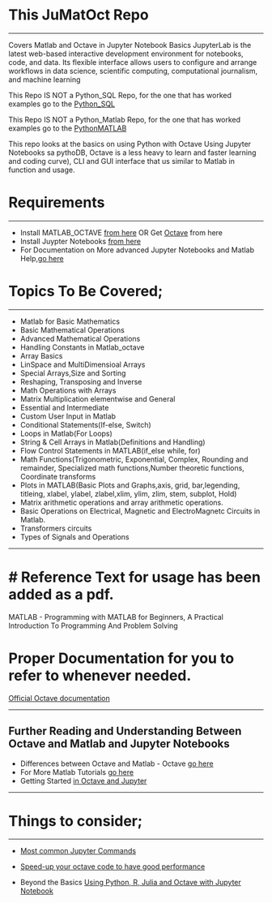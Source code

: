 # This JuMatOct Repo 
----------------------------
Covers Matlab and Octave in Jupyter Notebook Basics
JupyterLab is the latest web-based interactive development environment for notebooks, code, and data. Its flexible interface allows users to configure and arrange workflows in data science, scientific computing, computational journalism, and machine learning

This Repo IS NOT a Python_SQL Repo, for the one that has worked examples go to the [Python_SQL](https://github.com/josephkb87/PySQLDB) 

This Repo IS NOT a Python_Matlab Repo, for the one that has worked examples go to the [PythonMATLAB](https://github.com/josephkb87/Matlab_Octave) 

This repo looks at the basics on using Python with Octave Using Jupyter Notebooks sa pythoDB,
Octave is a less heavy to learn and faster learning and coding curve), CLI and GUI interface that us similar to Matlab in function and usage.


# Requirements 
----------------------------

* Install MATLAB_OCTAVE [from here](https://www.gnu.org/software/octave/download) OR Get [Octave](http://www.octave.org) from here
* Install Juypter Notebooks [from here](https://jupyter.org/install)
* For Documentation on More advanced Jupyter Notebooks and Matlab Help,[go here](https://docs.jupyter.org/en/latest/)


# Topics To Be Covered;
----------------------------
*   Matlab for Basic Mathematics
*   Basic Mathematical Operations 
*   Advanced Mathematical Operations 
*   Handling Constants in Matlab_octave
*   Array Basics
*   LinSpace and MultiDimensioal Arrays
*   Special Arrays,Size and Sorting
*   Reshaping, Transposing and Inverse
*   Math Operations with Arrays
*   Matrix Multiplication elementwise and General
*   Essential and Intermediate 
*   Custom User Input in Matlab
*   Conditional Statements(If-else, Switch)
*   Loops in Matlab(For Loops)
*   String & Cell Arrays in Matlab(Definitions and Handling)
 *  Flow Control Statements in MATLAB(if_else while, for)
 *  Math Functions(Trigonometric, Exponential, Complex, Rounding and remainder, Specialized math functions,Number theoretic functions, Coordinate transforms
 *  Plots in MATLAB(Basic Plots and Graphs,axis, grid, bar,legending, titleing, xlabel, ylabel, zlabel,xlim, ylim, zlim, stem, subplot, Hold)
 *  Matrix arithmetic operations and array arithmetic operations.  
 *  Basic Operations on Electrical, Magnetic and ElectroMagnetc Circuits in Matlab.
 *  Transformers circuits 
 *  Types of Signals and Operations 

-------------------------
# # Reference Text for usage has been added as a pdf.

MATLAB - Programming with MATLAB for Beginners, A Practical Introduction To Programming And Problem Solving

# Proper Documentation for you to refer to whenever needed.
[Official Octave documentation](https://octave.org/octave.pdf)

-----------------------------
Further Reading and Understanding Between Octave and Matlab and Jupyter Notebooks
-----------------------------
* Differences between Octave and Matlab - Octave [go here](https://wiki.octave.org/Differences_between_Octave_and_Matlab)
* For More Matlab Tutorials [go here](https://www.tutorialspoint.com/matlab/matlab_gnu_octave.htm)
* Getting Started [in Octave and Jupyter](https://alphonse.github.io/archive/chem370-s2020/lab-manual/appendix-1-getting-started-in-octave-and-jupyter-lab.html)
-----------------------------
# Things to consider; 
-----------------------------
* [Most common Jupyter Commands](https://am111.readthedocs.io/en/latest/jmatlab_use.html)
* [Speed-up your octave code to have good performance](https://wiki.octave.org/Performance#Vectorization)

* Beyond the Basics [Using Python, R, Julia and Octave with Jupyter Notebook](https://datascience-enthusiast.com/Miscellaneous/Jupyter_R_Python_Julia_Octave.html)
